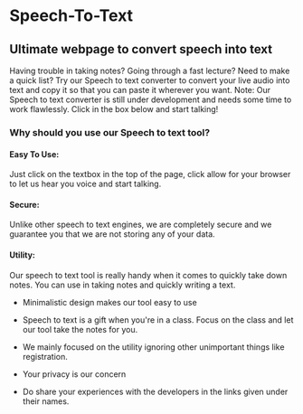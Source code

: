 # Speech-To-Text

## Ultimate webpage to convert speech into text
Having trouble in taking notes? Going through a fast lecture? Need to make a quick list? Try our Speech to text converter to convert your live audio into text and copy it so that you can paste it wherever you want. Note: Our Speech to text converter is still under development and needs some time to work flawlessly. Click in the box below and start talking!

### Why should you use our Speech to text tool?

#### Easy To Use:
Just click on the textbox in the top of the page, click allow for your browser to let us hear you voice and start talking.

#### Secure:
Unlike other speech to text engines, we are completely secure and we guarantee you that we are not storing any of your data.

#### Utility:
Our speech to text tool is really handy when it comes to quickly take down notes. You can use in taking notes and quickly writing a text.

* Minimalistic design makes our tool easy to use

* Speech to text is a gift when you're in a class. Focus on the class and let our tool take the notes for you.

* We mainly focused on the utility ignoring other unimportant things like registration.

* Your privacy is our concern

* Do share your experiences with the developers in the links given under their names.

